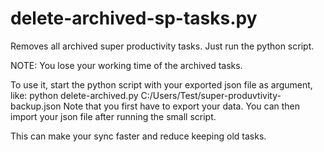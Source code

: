 # delete-archived-sp-tasks.py
Removes all archived super productivity tasks. Just run the python script.

NOTE: You lose your working time of the archived tasks.

To use it, start the python script with your exported json file as argument, like: python delete-archived.py C:/Users/Test/super-produvtivity-backup.json
Note that you first have to export your data.
You can then import your json file after running the small script.

This can make your sync faster and reduce keeping old tasks.
